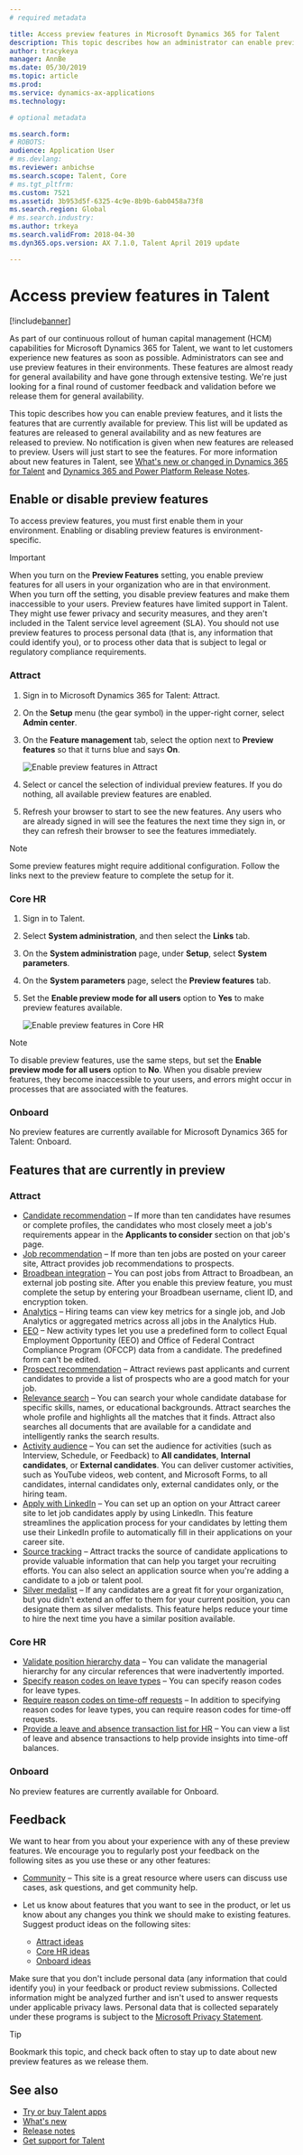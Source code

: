 ```yaml
---
# required metadata

title: Access preview features in Microsoft Dynamics 365 for Talent
description: This topic describes how an administrator can enable preview features in Microsoft Dynamics 365 for Talent, and it lists the features that are currently enabled for preview.
author: tracykeya
manager: AnnBe
ms.date: 05/30/2019
ms.topic: article
ms.prod: 
ms.service: dynamics-ax-applications
ms.technology: 

# optional metadata

ms.search.form: 
# ROBOTS: 
audience: Application User
# ms.devlang: 
ms.reviewer: anbichse
ms.search.scope: Talent, Core
# ms.tgt_pltfrm: 
ms.custom: 7521
ms.assetid: 3b953d5f-6325-4c9e-8b9b-6ab0458a73f8
ms.search.region: Global
# ms.search.industry: 
ms.author: trkeya
ms.search.validFrom: 2018-04-30
ms.dyn365.ops.version: AX 7.1.0, Talent April 2019 update

---
```


# Access preview features in Talent

[!include[banner](../includes/banner.md)]

As part of our continuous rollout of human capital management (HCM) capabilities for Microsoft Dynamics 365 for Talent, we want to let customers experience new features as soon as possible. Administrators can see and use preview features in their environments. These features are almost ready for general availability and have gone through extensive testing. We're just looking for a final round of customer feedback and validation before we release them for general availability.

This topic describes how you can enable preview features, and it lists the features that are currently available for preview. This list will be updated as features are released to general availability and as new features are released to preview. No notification is given when new features are released to preview. Users will just start to see the features. For more information about new features in Talent, see [What's new or changed in Dynamics 365 for Talent](./whats-new.md) and [Dynamics 365 and Power Platform Release Notes](https://docs.microsoft.com/business-applications-release-notes).

## Enable or disable preview features

To access preview features, you must first enable them in your environment. Enabling or disabling preview features is environment-specific.

> [!IMPORTANT]
> When you turn on the **Preview Features** setting, you enable preview features for all users in your organization who are in that environment. When you turn off the setting, you disable preview features and make them inaccessible to your users. Preview features have limited support in Talent. They might use fewer privacy and security measures, and they aren't included in the Talent service level agreement (SLA). You should not use preview features to process personal data (that is, any information that could identify you), or to process other data that is subject to legal or regulatory compliance requirements.

### Attract

1. Sign in to Microsoft Dynamics 365 for Talent: Attract.
2. On the **Setup** menu (the gear symbol) in the upper-right corner, select **Admin center**.
3. On the **Feature management** tab, select the option next to **Preview features** so that it turns blue and says **On**.

    ![Enable preview features in Attract](./media/attract-enable-preview-features.png)

4. Select or cancel the selection of individual preview features. If you do nothing, all available preview features are enabled.
5. Refresh your browser to start to see the new features. Any users who are already signed in will see the features the next time they sign in, or they can refresh their browser to see the features immediately.

> [!NOTE]
> Some preview features might require additional configuration. Follow the links next to the preview feature to complete the setup for it.

### Core HR

1. Sign in to Talent.
2. Select **System administration**, and then select the **Links** tab.
3. On the **System administration** page, under **Setup**, select **System parameters**.
4. On the **System parameters** page, select the **Preview features** tab.
5. Set the **Enable preview mode for all users** option to **Yes** to make preview features available.

    ![Enable preview features in Core HR](./media/corehr-enable-preview-features.png)

> [!NOTE]
> To disable preview features, use the same steps, but set the **Enable preview mode for all users** option to **No**. When you disable preview features, they become inaccessible to your users, and errors might occur in processes that are associated with the features.

### Onboard

No preview features are currently available for Microsoft Dynamics 365 for Talent: Onboard.

## Features that are currently in preview

### Attract

- [Candidate recommendation](./intelligent-recommendations.md#candidate-recommendations) – If more than ten candidates have resumes or complete profiles, the candidates who most closely meet a job's requirements appear in the **Applicants to consider** section on that job's page.
- [Job recommendation](./intelligent-recommendations.md#job-recommendations) – If more than ten jobs are posted on your career site, Attract provides job recommendations to prospects.
- [Broadbean integration](./posting-jobs-external.md#post-jobs-to-broadbean) – You can post jobs from Attract to Broadbean, an external job posting site. After you enable this preview feature, you must complete the setup by entering your Broadbean username, client ID, and encryption token.
- [Analytics](./analytic-reports.md) – Hiring teams can view key metrics for a single job, and Job Analytics or aggregated metrics across all jobs in the Analytics Hub.
- [EEO](./activities-attract.md) – New activity types let you use a predefined form to collect Equal Employment Opportunity (EEO) and Office of Federal Contract Compliance Program (OFCCP) data from a candidate. The predefined form can't be edited.
- [Prospect recommendation](./intelligent-recommendations.md#prospect-recommendations) – Attract reviews past applicants and current candidates to provide a list of prospects who are a good match for your job.
- [Relevance search](./attract-talent-pools.md#search-and-view-candidate-profiles) – You can search your whole candidate database for specific skills, names, or educational backgrounds. Attract searches the whole profile and highlights all the matches that it finds. Attract also searches all documents that are available for a candidate and intelligently ranks the search results.
- [Activity audience](./whats-new-talent-march-20.md#setting-the-audience-on-activities) – You can set the audience for activities (such as Interview, Schedule, or Feedback) to **All candidates**, **Internal candidates**, or **External candidates**. You can deliver customer activities, such as YouTube videos, web content, and Microsoft Forms, to all candidates, internal candidates only, external candidates only, or the hiring team.
- [Apply with LinkedIn](./career-site.md#enable-applying-for-jobs-with-linkedin-profiles) – You can set up an option on your Attract career site to let job candidates apply by using LinkedIn. This feature streamlines the application process for your candidates by letting them use their LinkedIn profile to automatically fill in their applications on your career site.
- [Source tracking](./source-tracking.md) – Attract tracks the source of candidate applications to provide valuable information that can help you target your recruiting efforts. You can also select an application source when you're adding a candidate to a job or talent pool.
- [Silver medalist](./whats-new-talent-march-20.md#designate-silver-medalists-to-assign-high-value-applicants-for-future-positions) – If any candidates are a great fit for your organization, but you didn't extend an offer to them for your current position, you can designate them as silver medalists. This feature helps reduce your time to hire the next time you have a similar position available.

### Core HR

- [Validate position hierarchy data](./whats-new-talent-may-13-2019.md#new-page-to-validate-position-hierarchy-data) – You can validate the managerial hierarchy for any circular references that were inadvertently imported.
- [Specify reason codes on leave types](./whats-new-talent-may-13-2019.md#specify-reason-codes-on-leave-types) – You can specify reason codes for leave types.
- [Require reason codes on time-off requests](./whats-new-talent-may-13-2019.md#require-reason-codes-for-specific-leave-types-on-time-off-requests) – In addition to specifying reason codes for leave types, you can require reason codes for time-off requests.
- [Provide a leave and absence transaction list for HR](./whats-new-talent-may-13-2019.md#provide-a-leave-and-absence-transaction-list-for-hr) – You can view a list of leave and absence transactions to help provide insights into time-off balances.

### Onboard

No preview features are currently available for Onboard.

## Feedback

We want to hear from you about your experience with any of these preview features. We encourage you to regularly post your feedback on the following sites as you use these or any other features:

- [Community](https://community.dynamics.com/enterprise/f/759?pi53869=0&category=Talent) – This site is a great resource where users can discuss use cases, ask questions, and get community help.
- Let us know about features that you want to see in the product, or let us know about any changes you think we should make to existing features. Suggest product ideas on the following sites:

    - [Attract ideas](https://powerusers.microsoft.com/t5/Ideas-for-Attract/idb-p/Attract)
    - [Core HR ideas](https://powerusers.microsoft.com/t5/Ideas-for-Human-Resources/idb-p/HumanResources)
    - [Onboard ideas](https://powerusers.microsoft.com/t5/Ideas-for-Onboard/idb-p/Onboard)

Make sure that you don't include personal data (any information that could identify you) in your feedback or product review submissions. Collected information might be analyzed further and isn't used to answer requests under applicable privacy laws. Personal data that is collected separately under these programs is subject to the [Microsoft Privacy Statement](https://privacy.microsoft.com/privacystatement).

> [!TIP]
> Bookmark this topic, and check back often to stay up to date about new preview features as we release them.

## See also

- [Try or buy Talent apps](https://dynamics.microsoft.com/talent/overview/)
- [What's new](./whats-new.md)
- [Release notes](https://docs.microsoft.com/business-applications-release-notes/index)
- [Get support for Talent](./talent-support.md)
